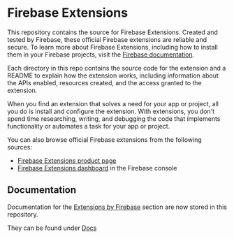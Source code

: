 # Firebase Extensions

This repository contains the source for Firebase Extensions. Created and tested by Firebase, these official Firebase extensions are reliable and secure. To learn more about Firebase Extensions, including how to install them in your Firebase projects, visit the [Firebase documentation](https://firebase.google.com/docs/extensions).

Each directory in this repo contains the source code for the extension and a README to explain how the extension works, including information about the APIs enabled, resources created, and the access granted to the extension.

When you find an extension that solves a need for your app or project, all you do is install and configure the extension. With extensions, you don't spend time researching, writing, and debugging the code that implements functionality or automates a task for your app or project.

You can also browse official Firebase extensions from the following sources:

* [Firebase Extensions product page](https://firebase.google.com/products/extensions)
* [Firebase Extensions dashboard](https://console.firebase.google.com/project/_/extensions/) in the Firebase console

## Documentation

Documentation for the [Extensions by Firebase](https://firebase.google.com/docs/extensions) section are now stored in this repository.

They can be found under [Docs](https://github.com/firebase/extensions/docs)
